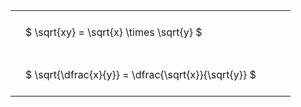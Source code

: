 #  
<br>
<style type="text/css">
#T_69f29 th.col_heading {
  text-align: left;
  font-size: 1em;
}
#T_69f29 td {
  text-align: left;
  font-size: 1em;
  padding: 1.5em;
}
#T_69f29_row0_col0, #T_69f29_row1_col0 {
  width: 400px;
  white-space: pre-wrap;
}
</style>
<table id="T_69f29">
  <thead>
  </thead>
  <tbody>
    <tr>
      <td id="T_69f29_row0_col0" class="data row0 col0" >$ \sqrt{xy} = \sqrt{x} \times \sqrt{y} $</td>
    </tr>
    <tr>
      <td id="T_69f29_row1_col0" class="data row1 col0" >$ \sqrt{\dfrac{x}{y}} = \dfrac{\sqrt{x}}{\sqrt{y}} $</td>
    </tr>
  </tbody>
</table>
